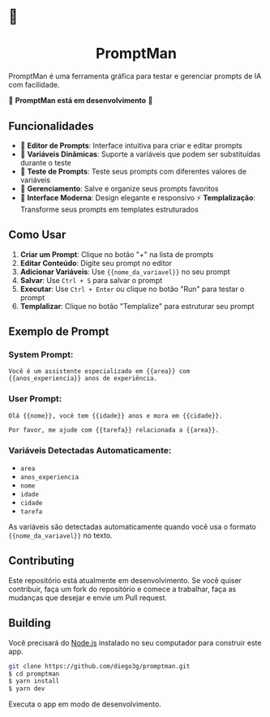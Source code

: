 <p align="center">
  <h1>🚀</h1>
</p>

<h1 align="center">
  PromptMan
</h1>

PromptMan é uma ferramenta gráfica para testar e gerenciar prompts de IA com facilidade.

🚧 **PromptMan está em desenvolvimento** 🚧

## Funcionalidades

- 📝 **Editor de Prompts**: Interface intuitiva para criar e editar prompts
- 🔧 **Variáveis Dinâmicas**: Suporte a variáveis que podem ser substituídas durante o teste
- 🧪 **Teste de Prompts**: Teste seus prompts com diferentes valores de variáveis
- 💾 **Gerenciamento**: Salve e organize seus prompts favoritos
- 🎨 **Interface Moderna**: Design elegante e responsivo
⚡ **Templalização**: Transforme seus prompts em templates estruturados

## Como Usar

1. **Criar um Prompt**: Clique no botão "+" na lista de prompts
2. **Editar Conteúdo**: Digite seu prompt no editor
3. **Adicionar Variáveis**: Use `{{nome_da_variavel}}` no seu prompt
4. **Salvar**: Use `Ctrl + S` para salvar o prompt
5. **Executar**: Use `Ctrl + Enter` ou clique no botão "Run" para testar o prompt
6. **Templalizar**: Clique no botão "Templalize" para estruturar seu prompt

## Exemplo de Prompt

### System Prompt:
```
Você é um assistente especializado em {{area}} com {{anos_experiencia}} anos de experiência.
```

### User Prompt:
```
Olá {{nome}}, você tem {{idade}} anos e mora em {{cidade}}.

Por favor, me ajude com {{tarefa}} relacionada a {{area}}.
```

### Variáveis Detectadas Automaticamente:
- `area`
- `anos_experiencia`
- `nome`
- `idade`
- `cidade`
- `tarefa`

As variáveis são detectadas automaticamente quando você usa o formato `{{nome_da_variavel}}` no texto.

## Contributing

Este repositório está atualmente em desenvolvimento. Se você quiser contribuir, faça um fork do repositório e comece a trabalhar, faça as mudanças que desejar e envie um Pull request.

## Building

Você precisará do [Node.js](https://nodejs.org) instalado no seu computador para construir este app.

```bash
git clone https://github.com/diego3g/promptman.git
$ cd promptman
$ yarn install
$ yarn dev
```

Executa o app em modo de desenvolvimento.<br/>